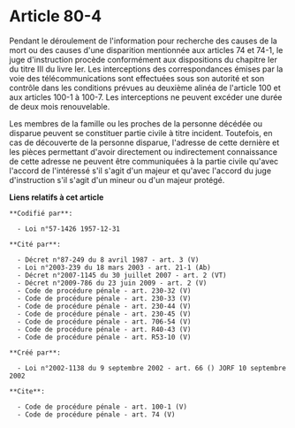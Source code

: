 # Article 80-4

Pendant le déroulement de l'information pour recherche des causes de la mort ou des causes d'une disparition mentionnée aux
articles 74 et 74-1, le juge d'instruction procède conformément aux dispositions du chapitre Ier du titre III du livre Ier.
Les interceptions des correspondances émises par la voie des télécommunications sont effectuées sous son autorité et son
contrôle dans les conditions prévues au deuxième alinéa de l'article 100 et aux articles 100-1 à 100-7. Les interceptions ne
peuvent excéder une durée de deux mois renouvelable. 

Les membres de la famille ou les proches de la personne décédée ou disparue peuvent se constituer partie civile à titre
incident. Toutefois, en cas de découverte de la personne disparue, l'adresse de cette dernière et les pièces permettant
d'avoir directement ou indirectement connaissance de cette adresse ne peuvent être communiquées à la partie civile qu'avec
l'accord de l'intéressé s'il s'agit d'un majeur et qu'avec l'accord du juge d'instruction s'il s'agit d'un mineur ou d'un
majeur protégé.

**Liens relatifs à cet article**

	**Codifié par**:

	  - Loi n°57-1426 1957-12-31

	**Cité par**:

	  - Décret n°87-249 du 8 avril 1987 - art. 3 (V)
	  - Loi n°2003-239 du 18 mars 2003 - art. 21-1 (Ab)
	  - Décret n°2007-1145 du 30 juillet 2007 - art. 2 (VT)
	  - Décret n°2009-786 du 23 juin 2009 - art. 2 (V)
	  - Code de procédure pénale - art. 230-32 (V)
	  - Code de procédure pénale - art. 230-33 (V)
	  - Code de procédure pénale - art. 230-44 (V)
	  - Code de procédure pénale - art. 230-45 (V)
	  - Code de procédure pénale - art. 706-54 (V)
	  - Code de procédure pénale - art. R40-43 (V)
	  - Code de procédure pénale - art. R53-10 (V)

	**Créé par**:

	  - Loi n°2002-1138 du 9 septembre 2002 - art. 66 () JORF 10 septembre 2002

	**Cite**:

	  - Code de procédure pénale - art. 100-1 (V)
	  - Code de procédure pénale - art. 74 (V)
